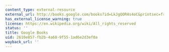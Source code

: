 ```yaml
---
content_type: external-resource
external_url: http://books.google.com/books?id=LkJgQOR4s4oC&printsec=frontcover
has_external_license_warning: true
license: https://en.wikipedia.org/wiki/All_rights_reserved
status: ''
title: Google Books
uid: 2610e857-fb2b-4a68-9f55-1ad6e2d3ef0a
wayback_url: ''
---
```

